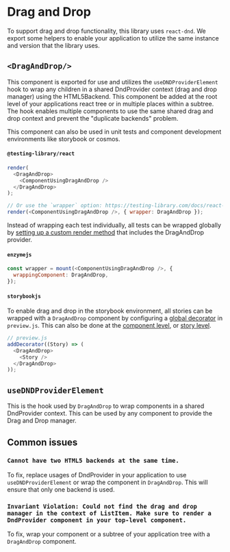 # Drag and Drop

To support drag and drop functionality, this library uses `react-dnd`. We export
some helpers to enable your application to utilize the same instance and version
that the library uses.

## `<DragAndDrop/>`

This component is exported for use and utilizes the `useDNDProviderElement` hook
to wrap any children in a shared DndProvider context (drag and drop manager)
using the HTML5Backend. This component be added at the root level of your
applications react tree or in multiple places within a subtree. The hook enables
multiple components to use the same shared drag and drop context and prevent the
"duplicate backends" problem.

This component can also be used in unit tests and component development
environments like storybook or cosmos.

#### `@testing-library/react`

```js
render(
  <DragAndDrop>
    <ComponentUsingDragAndDrop />
  </DragAndDrop>
);

// Or use the `wrapper` option: https://testing-library.com/docs/react-testing-library/api#wrapper
render(<ComponentUsingDragAndDrop />, { wrapper: DragAndDrop });
```

Instead of wrapping each test individually, all tests can be wrapped globally by
[setting up a custom render method](https://testing-library.com/docs/react-testing-library/setup#custom-render)
that includes the DragAndDrop provider.

#### `enzymejs`

```js
const wrapper = mount(<ComponentUsingDragAndDrop />, {
  wrappingComponent: DragAndDrop,
});
```

#### `storybookjs`

To enable drag and drop in the storybook environment, all stories can be wrapped
with a `DragAndDrop` component by configuring a
[global decorator](https://storybook.js.org/docs/react/writing-stories/decorators#using-decorators-to-provide-data)
in `preview.js`. This can also be done at the
[component level](https://storybook.js.org/docs/react/writing-stories/decorators#component-decorators),
or
[story level](https://storybook.js.org/docs/react/writing-stories/decorators#story-decorators).

```js
// preview.js
addDecorator((Story) => (
  <DragAndDrop>
    <Story />
  </DragAndDrop>
));
```

## `useDNDProviderElement`

This is the hook used by `DragAndDrop` to wrap components in a shared
DndProvider context. This can be used by any component to provide the Drag and
Drop manager.

## Common issues

### `Cannot have two HTML5 backends at the same time.`

To fix, replace usages of DndProvider in your application to use
`useDNDProviderElement` or wrap the component in `DragAndDrop`. This will ensure
that only one backend is used.

### `Invariant Violation: Could not find the drag and drop manager in the context of ListItem. Make sure to render a DndProvider component in your top-level component.`

To fix, wrap your component or a subtree of your application tree with a
`DragAndDrop` component.
